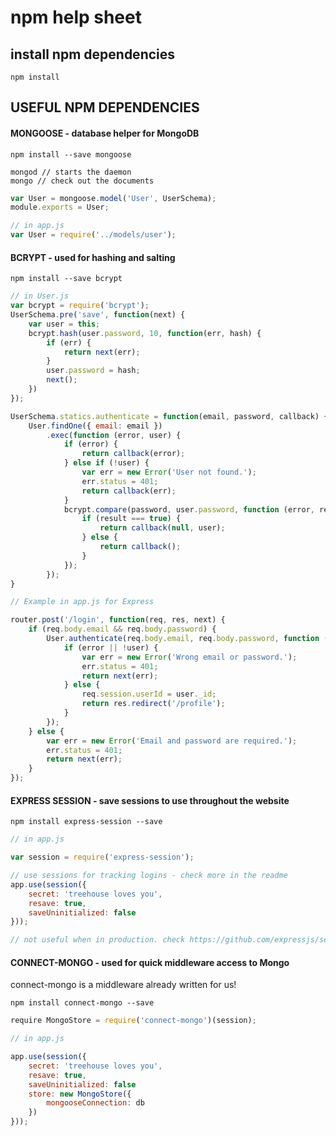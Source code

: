 # npm help sheet

## install npm dependencies

```
npm install
```

## USEFUL NPM DEPENDENCIES

#### MONGOOSE - database helper for MongoDB

```
npm install --save mongoose

mongod // starts the daemon
mongo // check out the documents
```


```javascript
var User = mongoose.model('User', UserSchema);
module.exports = User;

// in app.js
var User = require('../models/user');
```

#### BCRYPT - used for hashing and salting

```
npm install --save bcrypt
```

```javascript
// in User.js
var bcrypt = require('bcrypt');
UserSchema.pre('save', function(next) {
	var user = this;
	bcrypt.hash(user.password, 10, function(err, hash) {
		if (err) {
			return next(err);
		}
		user.password = hash;
		next();
	})
});

UserSchema.statics.authenticate = function(email, password, callback) {
	User.findOne({ email: email })
		.exec(function (error, user) {
			if (error) {
				return callback(error);
			} else if (!user) {
				var err = new Error('User not found.');
				err.status = 401;
				return callback(err);
			}
			bcrypt.compare(password, user.password, function (error, result) {
				if (result === true) {
					return callback(null, user);
				} else {
					return callback();
				}
			});
		});
}

// Example in app.js for Express

router.post('/login', function(req, res, next) {
	if (req.body.email && req.body.password) {
		User.authenticate(req.body.email, req.body.password, function (error, user) {
			if (error || !user) {
				var err = new Error('Wrong email or password.');
				err.status = 401;
				return next(err);
			} else {
				req.session.userId = user._id;
				return res.redirect('/profile');
			}
		});
	} else {
		var err = new Error('Email and password are required.');
		err.status = 401;
		return next(err);
	}
});
```


#### EXPRESS SESSION - save sessions to use throughout the website

```
npm install express-session --save
```

```javascript
// in app.js

var session = require('express-session');

// use sessions for tracking logins - check more in the readme
app.use(session({
	secret: 'treehouse loves you',
	resave: true,
	saveUninitialized: false
}));

// not useful when in production. check https://github.com/expressjs/session#compatible-session-stores
```

#### CONNECT-MONGO - used for quick middleware access to Mongo

connect-mongo is a middleware already written for us!

```
npm install connect-mongo --save
```

```javascript
require MongoStore = require('connect-mongo')(session);

// in app.js

app.use(session({
	secret: 'treehouse loves you',
	resave: true,
	saveUninitialized: false
	store: new MongoStore({
		mongooseConnection: db
	})
}));
```
